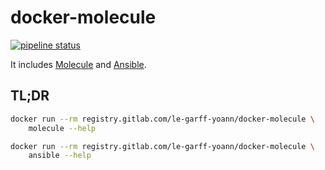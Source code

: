 # docker-molecule

[![pipeline status](https://gitlab.com/le-garff-yoann/docker-molecule/badges/master/pipeline.svg)](https://gitlab.com/le-garff-yoann/docker-molecule/pipelines)

It includes [Molecule](https://molecule.readthedocs.io/en/latest/) and [Ansible](https://docs.ansible.com/).

## TL;DR

```bash
docker run --rm registry.gitlab.com/le-garff-yoann/docker-molecule \
    molecule --help

docker run --rm registry.gitlab.com/le-garff-yoann/docker-molecule \
    ansible --help
```
